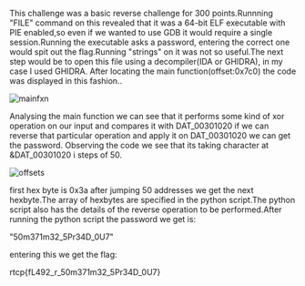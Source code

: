 This challenge was a basic reverse challenge for 300 points.Runnning "FILE" command on this revealed that it was a 64-bit ELF executable with PIE enabled,so even if we wanted to use GDB it would require a single session.Running the executable asks a password, entering the correct one would spit out the flag.Running "strings" on it was not so useful.The next step would be to open this file using a decompiler(IDA or GHIDRA), in my case I used GHIDRA.
After locating the main function(offset:0x7c0) the code was displayed in this fashion..

![mainfxn](https://user-images.githubusercontent.com/46860321/73137023-12927f80-407a-11ea-864a-868848a6af02.png)


Analysing the main function we can see that it performs some kind of xor operation on our input and compares it with DAT_00301020 if we can reverse that particular operation and apply it on DAT_00301020 we can get the password. Observing the code we see that its taking character at &DAT_00301020 i steps of 50.

![offsets](https://user-images.githubusercontent.com/46860321/73137028-16260680-407a-11ea-8b39-a6081b873cde.png)

first hex byte is 0x3a after jumping 50 addresses we get the next hexbyte.The array of hexbytes are specified in the python script.The python script also has the details of the reverse operation to be performed.After running the python script the password we get is:

"50m371m32_5Pr34D_0U7"

entering this we get the flag:

rtcp{fL492_r_50m371m32_5Pr34D_0U7}

